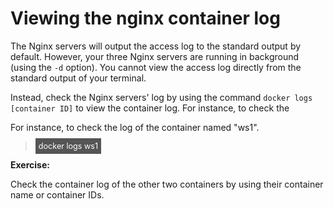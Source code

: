 # Viewing the nginx container log

The Nginx servers will output the access log to the standard output by default. However, your three Nginx servers are running in background (using the `-d` option). You cannot view the access log directly from the standard output of your terminal.

Instead, check the Nginx servers' log by using the command `docker logs [container ID]` to 
view the container log. For instance, to check the 

For instance, to check the log of the container named "ws1".

> <span align="left" style="color:#FFF;background:#555;font:Courier New; font-size: 90%; padding-left: 5px; padding-right: 5px; padding-top: 5px; padding-bottom: 5px;"> docker logs ws1 </span>

**Exercise:**  

Check the container log of the other two containers by using their container name or container IDs.

<br/>
